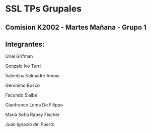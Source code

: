 # SSL TPs Grupales

## Comision K2002 - Martes Mañana - Grupo 1

## Integrantes:

Uriel Grifman

Gonzalo Ivo Turri

Valentina Valmadre Amoia

Gerónimo Bosco

Facundo Slaibe

Gianfranco Lema De Filippo

María Sofía Rabey Fischer

Juan Ignacio del Puerto
